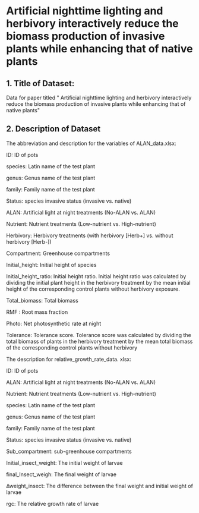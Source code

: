 # Artificial nighttime lighting and herbivory interactively reduce the biomass production of invasive plants while enhancing that of native plants
## 1. Title of Dataset:&#x20;

Data for paper titled " Artificial nighttime lighting and herbivory interactively reduce the biomass production of invasive plants while enhancing that of native plants"

## 2. Description of Dataset

The abbreviation and description for the variables of ALAN_data.xlsx:

ID: ID of pots

species: Latin name of the test plant

genus: Genus name of the test plant

family: Family name of the test plant

Status: species invasive status (invasive vs. native)

ALAN: Artificial light at night treatments (No-ALAN vs. ALAN)

Nutrient:  Nutrient treatments (Low-nutrient vs. High-nutrient)

Herbivory: Herbivory treatments (with herbivory [Herb+] vs. without herbivory [Herb-]) 

Compartment: Greenhouse compartments

Initial_height: Initial height of species

Initial_height_ratio: Initial height ratio. Initial height ratio was calculated by dividing the initial plant height in the herbivory treatment by the mean initial height of the corresponding control plants without herbivory exposure.	

Total_biomass: Total biomass

RMF	: Root mass fraction

Photo: Net photosynthetic rate at night

Tolerance: Tolerance score. Tolerance score was calculated by dividing the total biomass of plants in the herbivory treatment by the mean total biomass of the corresponding control plants without herbivory

The description for relative_growth_rate_data. xlsx:

ID: 	ID of pots

ALAN: Artificial light at night treatments (No-ALAN vs. ALAN)

Nutrient: Nutrient treatments (Low-nutrient vs. High-nutrient)

species: Latin name of the test plant

genus: Genus name of the test plant

family: Family name of the test plant

Status: species invasive status (invasive vs. native)

Sub_compartment: sub-greenhouse compartments

Initial_insect_weight: The initial weight of larvae

final_Insect_weigh: The final weight of larvae

∆weight_insect: The difference between the final weight and initial weight of larvae

rgc: The relative growth rate of larvae
